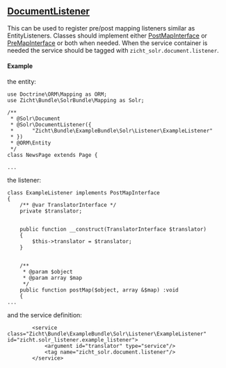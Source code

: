 ## [DocumentListener](../../src/Zicht/Bundle/SolrBundle/Mapping/DocumentListener.php)

This can be used to register pre/post mapping listeners similar as EntityListeners. Classes should implement either [PostMapInterface](../../src/Zicht/Bundle/SolrBundle/Mapping/PostMapInterface.php) or [PreMapInterface](../../src/Zicht/Bundle/SolrBundle/Mapping/PreMapInterface) or both when needed. When the service container is needed the service should be tagged with `zicht_solr.document.listener`. 

#### Example

the entity:

```
use Doctrine\ORM\Mapping as ORM;
use Zicht\Bundle\SolrBundle\Mapping as Solr;

/**
 * @Solr\Document
 * @Solr\DocumentListener({
 *      "Zicht\Bundle\ExampleBundle\Solr\Listener\ExampleListener"
 * })
 * @ORM\Entity
 */
class NewsPage extends Page {

...
```

the listener:

```
class ExampleListener implements PostMapInterface
{
    /** @var TranslatorInterface */
    private $translator;


    public function __construct(TranslatorInterface $translator)
    {
        $this->translator = $translator;
    }


    /**
     * @param $object
     * @param array $map
     */
    public function postMap($object, array &$map) :void
    {
...
```

and the service definition:

```
        <service class="Zicht\Bundle\ExampleBundle\Solr\Listener\ExampleListener" id="zicht.solr_listener.example_listener">
            <argument id="translator" type="service"/>
            <tag name="zicht_solr.document.listener"/>
        </service>
```